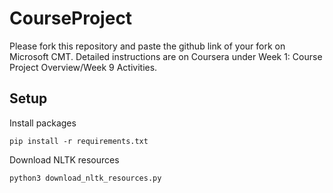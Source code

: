 # CourseProject

Please fork this repository and paste the github link of your fork on Microsoft CMT. Detailed instructions are on Coursera under Week 1: Course Project Overview/Week 9 Activities.

## Setup

Install packages
```
pip install -r requirements.txt
```

Download NLTK resources
```
python3 download_nltk_resources.py
```

